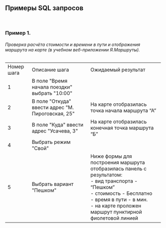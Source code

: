 ## Примеры SQL запросов
<br>

<h3>Пример 1.</h3>
<h6>Проверка расчёта стоимости и времени в пути и отображения маршрута на карте (в учебном веб-приложении Я.Маршруты).</h6>

<table>
<tr>
<td>Номер шага</td>
<td>Описание шага</td>
<td>Ожидаемый результат</td>
</tr>
<tr>
<td>1</td>
<td>В поле "Время начала поездки" выбрать "10:00"</td>
</tr>
<tr>
  <td>2</td>
  <td>В поле "Откуда" ввести адрес "М. Пироговская, 25"</td>
  <td>На карте отобразилась точка начала маршрута “А”</td>
</tr>
<tr>
  <td>3</td>
  <td>В поле "Куда" ввести адрес "Усачева, 3"</td>
  <td>На карте отобразилась конечная точка маршрута “Б”</td>
</tr>
<tr>
  <td>4</td>
  <td>Выбрать режим "Свой"</td>
</tr>
<tr>
  <td>5</td>
  <td>Выбрать вариант "Пешком"</td>
  <td>
    Ниже формы для построения маршрута отобразилась панель с результатом:
    <br>
- вид транспорта - “Пешком”
    <br>
- стоимость - Бесплатно
    <br>
- время в пути - в мин.
    <br>
- на карте проложен маршрут пунктирной фиолетовой линией
</td>
</tr>
</table>
